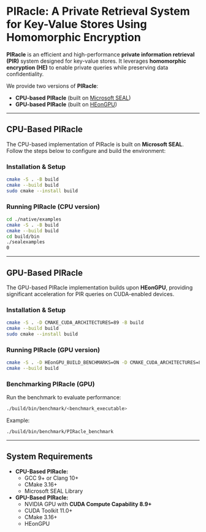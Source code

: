

# **PIRacle: A Private Retrieval System for Key-Value Stores Using Homomorphic Encryption**

**PIRacle** is an efficient and high-performance **private information retrieval (PIR)** system designed for key-value stores. It leverages **homomorphic encryption (HE)** to enable private queries while preserving data confidentiality.

We provide two versions of **PIRacle**:

- **CPU-based PIRacle** (built on [Microsoft SEAL](https://github.com/microsoft/SEAL))
- **GPU-based PIRacle** (built on [HEonGPU](https://github.com/Alisah-Ozcan/HEonGPU))

------

## **CPU-Based PIRacle**

The CPU-based implementation of PIRacle is built on **Microsoft SEAL**. Follow the steps below to configure and build the environment:

### **Installation & Setup**

```sh
cmake -S . -B build
cmake --build build
sudo cmake --install build
```

### **Running PIRacle (CPU version)**

```sh
cd ./native/examples
cmake -S . -B build
cmake --build build
cd build/bin
./sealexamples
0
```

------

## **GPU-Based PIRacle**

The GPU-based PIRacle implementation builds upon **HEonGPU**, providing significant acceleration for PIR queries on CUDA-enabled devices.

### **Installation & Setup**

```sh
cmake -S . -D CMAKE_CUDA_ARCHITECTURES=89 -B build
cmake --build build
sudo cmake --install build
```

### **Running PIRacle (GPU version)**

```sh
cmake -S . -D HEonGPU_BUILD_BENCHMARKS=ON -D CMAKE_CUDA_ARCHITECTURES=89 -B build
cmake --build build
```

### **Benchmarking PIRacle (GPU)**

Run the benchmark to evaluate performance:

```sh
./build/bin/benchmark/<benchmark_executable>
```

Example:

```sh
./build/bin/benchmark/PIRacle_benchmark
```

------

## **System Requirements**

- **CPU-Based PIRacle:**
  - GCC 9+ or Clang 10+
  - CMake 3.16+
  - Microsoft SEAL Library
- **GPU-Based PIRacle:**
  - NVIDIA GPU with **CUDA Compute Capability 8.9+**
  - CUDA Toolkit 11.0+
  - CMake 3.16+
  - HEonGPU

